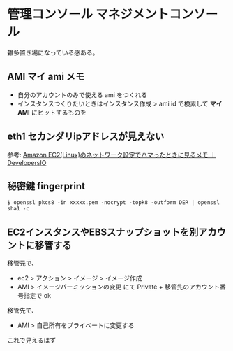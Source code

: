 # 管理コンソール マネジメントコンソール
雑多置き場になっている感ある。

## AMI マイ ami メモ
- 自分のアカウントのみで使える ami をつくれる
- インスタンスつくりたいときはインスタンス作成 > ami id で検索して **マイ AMI** にヒットするものを

## eth1 セカンダリipアドレスが見えない
参考: [Amazon EC2(Linux)のネットワーク設定でハマったときに見るメモ ｜ DevelopersIO](https://dev.classmethod.jp/cloud/ec2-linux-network-conf-tips/)

## 秘密鍵 fingerprint

```
$ openssl pkcs8 -in xxxxx.pem -nocrypt -topk8 -outform DER | openssl sha1 -c
```

## EC2インスタンスやEBSスナップショットを別アカウントに移管する
移管元で、

- ec2 > アクション > イメージ > イメージ作成
- AMI > イメージパーミッションの変更 にて Private + 移管先のアカウント番号指定で ok

移管先で、

- AMI > 自己所有をプライベートに変更する

これで見えるはず
